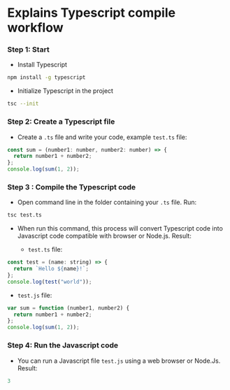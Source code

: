 # Explains Typescript compile workflow

### Step 1: Start

- Install Typescript

```bash
npm install -g typescript
```

- Initialize Typescript in the project

```bash
tsc --init
```

### Step 2: Create a Typescript file

- Create a `.ts` file and write your code, example `test.ts` file:

```js
const sum = (number1: number, number2: number) => {
  return number1 + number2;
};
console.log(sum(1, 2));
```

### Step 3 : Compile the Typescript code

- Open command line in the folder containing your `.ts` file. Run:

```bash
tsc test.ts
```

- When run this command, this process will convert Typescript code into Javascript code compatible with browser or Node.js. Result:

  + `test.ts` file:

```js
const test = (name: string) => {
  return `Hello ${name}!`;
};
console.log(test("world"));
```

  + `test.js` file:

```js
var sum = function (number1, number2) {
  return number1 + number2;
};
console.log(sum(1, 2));
```

### Step 4: Run the Javascript code

- You can run a Javascript file `test.js` using a web browser or Node.Js. Result:

```js
3
```
